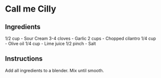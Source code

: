 # Call me Cilly

## Ingredients
1/2 cup - Sour Cream
3-4 cloves - Garlic
2 cups - Chopped cilantro
1/4 cup - Olive oil
1/4 cup - Lime juice
1/2 pinch - Salt

## Instructions
Add all ingredients to a blender. Mix until smooth.
